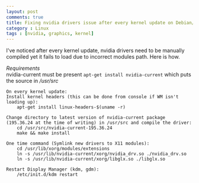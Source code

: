 ```yaml
---
layout: post
comments: true
title: Fixing nvidia drivers issue after every kernel update on Debian/Ubuntu
category : Linux
tags : [nvidia, graphics, kernel]
---
```


I've noticed after every kernel update, nvidia drivers need to be manually compiled yet it fails to load due to incorrect modules path. Here is how.

_Requirements_  
nvidia-current must be present `apt-get install nvidia-current` which puts the source in */usr/src*  

    On every kernel update:
    Install kernel headers (this can be done from console if WM isn't loading up):
        apt-get install linux-headers-$(uname -r)

    Change directory to latest version of nvidia-current package (195.36.24 at the time of writing) in /usr/src and compile the driver:
        cd /usr/src/nvidia-current-195.36.24
        make && make install

    One time command (Symlink new drivers to X11 modules):
        cd /usr/lib/xorg/modules/extensions
        ln -s /usr/lib/nvidia-current/xorg/nvidia_drv.so ./nvidia_drv.so
        ln -s /usr/lib/nvidia-current/xorg/libglx.so ./libglx.so

    Restart Display Manager (kdm, gdm):
        /etc/init.d/kdm restart
